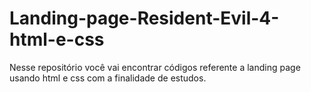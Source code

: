 # Landing-page-Resident-Evil-4-html-e-css
Nesse repositório você vai encontrar códigos referente a landing page usando html e css com a finalidade de estudos.
